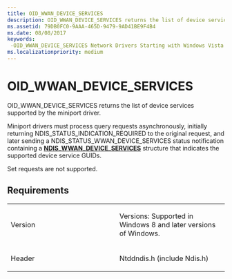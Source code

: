 ```yaml
---
title: OID_WWAN_DEVICE_SERVICES
description: OID_WWAN_DEVICE_SERVICES returns the list of device services supported by the miniport driver.NDIS_WWAN_DEVICE_SERVICES structure that indicates the supported device service GUIDs.
ms.assetid: 79DB0FC0-9AAA-465D-9479-9AD41BE9F4B4
ms.date: 08/08/2017
keywords: 
 -OID_WWAN_DEVICE_SERVICES Network Drivers Starting with Windows Vista
ms.localizationpriority: medium
---
```


# OID\_WWAN\_DEVICE\_SERVICES


OID\_WWAN\_DEVICE\_SERVICES returns the list of device services supported by the miniport driver.

Miniport drivers must process query requests asynchronously, initially returning NDIS\_STATUS\_INDICATION\_REQUIRED to the original request, and later sending a NDIS\_STATUS\_WWAN\_DEVICE\_SERVICES status notification containing a [**NDIS\_WWAN\_DEVICE\_SERVICES**](https://docs.microsoft.com/windows-hardware/drivers/ddi/content/_netvista/) structure that indicates the supported device service GUIDs.

Set requests are not supported.

Requirements
------------

<table>
<colgroup>
<col width="50%" />
<col width="50%" />
</colgroup>
<tbody>
<tr class="odd">
<td><p>Version</p></td>
<td><p>Versions: Supported in Windows 8 and later versions of Windows.</p></td>
</tr>
<tr class="even">
<td><p>Header</p></td>
<td>Ntddndis.h (include Ndis.h)</td>
</tr>
</tbody>
</table>

 

 





